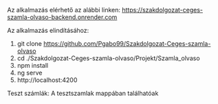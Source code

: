 Az alkalmazás elérhető az alábbi linken: 
https://szakdolgozat-ceges-szamla-olvaso-backend.onrender.com

Az alkalmazás elindításához:
1. git clone https://github.com/Pgabo99/Szakdolgozat-Ceges-szamla-olvaso
2. cd ./Szakdolgozat-Ceges-szamla-olvaso/Projekt/Szamla_olvaso
3. npm install
4. ng serve
5. http://localhost:4200

Teszt számlák:
A tesztszamlak mappában találhatóak
